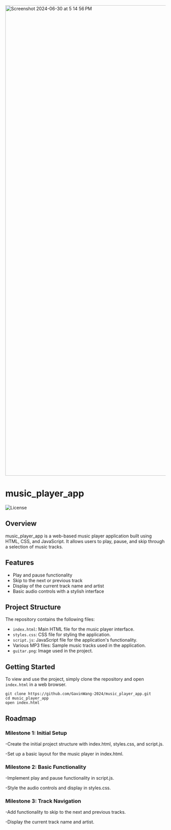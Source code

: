 <img width="1479" alt="Screenshot 2024-06-30 at 5 14 56 PM" src="https://github.com/GavinWang-2024/music_player_app/assets/169739616/08993300-c19c-48e3-8d25-dbccc43f16c3">

# music_player_app

![License](https://img.shields.io/badge/license-MIT-green)

## Overview
music_player_app is a web-based music player application built using HTML, CSS, and JavaScript. It allows users to play, pause, and skip through a selection of music tracks.

## Features
- Play and pause functionality
- Skip to the next or previous track
- Display of the current track name and artist
- Basic audio controls with a stylish interface

## Project Structure
The repository contains the following files:
- `index.html`: Main HTML file for the music player interface.
- `styles.css`: CSS file for styling the application.
- `script.js`: JavaScript file for the application's functionality.
- Various MP3 files: Sample music tracks used in the application.
- `guitar.png`: Image used in the project.

## Getting Started
To view and use the project, simply clone the repository and open `index.html` in a web browser.

```
git clone https://github.com/GavinWang-2024/music_player_app.git
cd music_player_app
open index.html
```

## Roadmap

### Milestone 1: Initial Setup
-Create the initial project structure with index.html, styles.css, and script.js.

-Set up a basic layout for the music player in index.html.


### Milestone 2: Basic Functionality
-Implement play and pause functionality in script.js.

-Style the audio controls and display in styles.css.


### Milestone 3: Track Navigation
-Add functionality to skip to the next and previous tracks.

-Display the current track name and artist.
